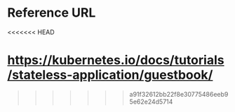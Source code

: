 <h1>Reference URL</h1>
<<<<<<< HEAD

https://kubernetes.io/docs/tutorials/stateless-application/guestbook/
=======
>>>>>>> a91f32612bb22f8e30775486eeb95e62e24d5714

